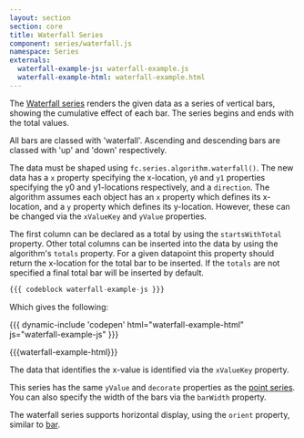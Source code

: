 ```yaml
---
layout: section
section: core
title: Waterfall Series
component: series/waterfall.js
namespace: Series
externals:
  waterfall-example-js: waterfall-example.js
  waterfall-example-html: waterfall-example.html
---
```


The [Waterfall series](https://en.wikipedia.org/wiki/Waterfall_chart) renders the given data as a series of vertical bars, showing the cumulative effect of each bar. The series begins and ends with the total values.

All bars are classed with 'waterfall'. Ascending and descending bars are classed with 'up' and 'down' respectively.

The data must be shaped using `fc.series.algorithm.waterfall()`. The new data has a `x` property specifying the x-location, `y0` and `y1` properties specifying the y0 and y1-locations respectively, and a `direction`. The algorithm assumes each object has an `x` property which defines its x-location, and a `y` property which defines its y-location. However, these can be changed via the `xValueKey` and `yValue` properties.

The first column can be declared as a total by using the `startsWithTotal` property. Other total columns can be inserted into the data by using the algorithm's `totals` property. For a given datapoint this property should return the x-location for the total bar to be inserted. If the `totals` are not specified a final total bar will be inserted by default.

```js
{{{ codeblock waterfall-example-js }}}
```

Which gives the following:

{{{ dynamic-include 'codepen' html="waterfall-example-html" js="waterfall-example-js" }}}

{{{waterfall-example-html}}}
<script type="text/javascript">
{{{waterfall-example-js}}}
</script>

The data that identifies the x-value is identified via the `xValueKey` property.

This series has the same `yValue` and `decorate` properties as the [point series](./point). You can also specify the width of the bars via the `barWidth` property.

The waterfall series supports horizontal display, using the `orient` property, similar to [bar](./bar).
